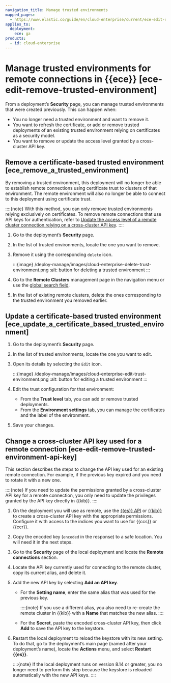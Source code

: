 ```yaml
---
navigation_title: Manage trusted environments
mapped_pages:
  - https://www.elastic.co/guide/en/cloud-enterprise/current/ece-edit-remove-trusted-environment.html
applies_to:
  deployment:
    ece: ga
products:
  - id: cloud-enterprise
---
```


# Manage trusted environments for remote connections in {{ece}} [ece-edit-remove-trusted-environment]

From a deployment’s **Security** page, you can manage trusted environments that were created previously. This can happen when:

* You no longer need a trusted environment and want to remove it.
* You want to refresh the certificate, or add or remove trusted deployments of an existing trusted environment relying on certificates as a security model.
* You want to remove or update the access level granted by a cross-cluster API key.


## Remove a certificate-based trusted environment [ece_remove_a_trusted_environment]

By removing a trusted environment, this deployment will no longer be able to establish remote connections using certificate trust to clusters of that environment. The remote environment will also no longer be able to connect to this deployment using certificate trust.

::::{note}
With this method, you can only remove trusted environments relying exclusively on certificates. To remove remote connections that use API keys for authentication, refer to [Update the access level of a remote cluster connection relying on a cross-cluster API key](#ece-edit-remove-trusted-environment-api-key).
::::


1. Go to the deployment’s **Security** page.
2. In the list of trusted environments, locate the one you want to remove.
3. Remove it using the corresponding `delete` icon.

   :::{image} /deploy-manage/images/cloud-enterprise-delete-trust-environment.png
   :alt: button for deleting a trusted environment
   :::

1. Go to the **Remote Clusters** management page in the navigation menu or use the [global search field](/explore-analyze/find-and-organize/find-apps-and-objects.md).
2. In the list of existing remote clusters, delete the ones corresponding to the trusted environment you removed earlier.


## Update a certificate-based trusted environment [ece_update_a_certificate_based_trusted_environment]

1. Go to the deployment’s **Security** page.
2. In the list of trusted environments, locate the one you want to edit.
3. Open its details by selecting the `Edit` icon.

   :::{image} /deploy-manage/images/cloud-enterprise-edit-trust-environment.png
   :alt: button for editing a trusted environment
   :::

4. Edit the trust configuration for that environment:

   * From the **Trust level** tab, you can add or remove trusted deployments.
   * From the **Environment settings** tab, you can manage the certificates and the label of the environment.

5. Save your changes.


## Change a cross-cluster API key used for a remote connection [ece-edit-remove-trusted-environment-api-key]

This section describes the steps to change the API key used for an existing remote connection. For example, if the previous key expired and you need to rotate it with a new one.

::::{note}
If you need to update the permissions granted by a cross-cluster API key for a remote connection, you only need to update the privileges granted by the API key directly in {{kib}}.
::::


1. On the deployment you will use as remote, use the [{{es}} API](https://www.elastic.co/docs/api/doc/elasticsearch/operation/operation-security-create-cross-cluster-api-key) or [{{kib}}](../api-keys/elasticsearch-api-keys.md) to create a cross-cluster API key with the appropriate permissions. Configure it with access to the indices you want to use for {{ccs}} or {{ccr}}.
2. Copy the encoded key (`encoded` in the response) to a safe location. You will need it in the next steps.
3. Go to the **Security** page of the local deployment and locate the **Remote connections** section.
4. Locate the API key currently used for connecting to the remote cluster, copy its current alias, and delete it.
5. Add the new API key by selecting **Add an API key**.

   * For the **Setting name**, enter the same alias that was used for the previous key.

     ::::{note}
     If you use a different alias, you also need to re-create the remote cluster in {{kib}} with a **Name** that matches the new alias.
     ::::

   * For the **Secret**, paste the encoded cross-cluster API key, then click **Add** to save the API key to the keystore.

6. Restart the local deployment to reload the keystore with its new setting. To do that, go to the deployment’s main page (named after your deployment’s name), locate the **Actions** menu, and select **Restart {{es}}**.<br>

   ::::{note}
   If the local deployment runs on version 8.14 or greater, you no longer need to perform this step because the keystore is reloaded automatically with the new API keys.
   ::::
